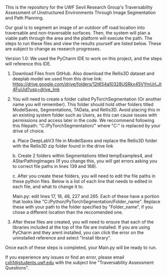 This is the repository for the UWF Sevil Research Group's Traversability Assessment of Unstructured Environments Through Image Segmentation and Path Planning. 

Our goal is to segment an image of an outdoor off road location into traversable and non-traversable surfaces. Then, the system will plan a viable path through the area and the platform will execute the path.
The steps to run these files and view the results yourself are listed below. These are subject to change as research progresses.

Version 1.0: 
We used the PyCharm IDE to work on this project, and the steps will reference this IDE.

1. Download Files from GitHub. Also download the Rellis3D dataset and deeplab model we used from this drive link:
   https://drive.google.com/drive/folders/12t654a10328USRkx45VYmUrLJt4FuUid?usp=drive_link 

2. You will need to create a folder called PyTorchSegmentation (Or another name you will remember). This folder should hold other folders titled ModelSaves, Segmentations, TAData, and Rellis3D. Avoid placing this in an existing system folder such as Users, as this can cause issues with permissions and access later in the code. We reccommend following this filepath: "C:/PyTorchSegmentation/" where "C:" is replaced by your drive of choice. 

   a. Place DeepLabV3 file in ModelSaves and replace the Rellis3D folder with the Rellis3D zip folder found in the drive link

   b. Create 2 folders within Segmentations titled tempExamples4, and AStarPathingImages (If you change this, you will get errors asking you to correct file paths in lines 139 and 168).

   c. After you create these folders, you will need to edit the file paths in these python files. Below is a list of each line that needs to edited in each file, and what to change it to.

   Main.py: edit lines 17, 18, 48, 227 and 265. Each of these have a portion that looks like "C:/Python/PyTorchSegmentation/Folder_name". Replace these with your path to the folder specified by "Folder_name", if you chose a different location than the reccomended one.

3. After these files are created, you will need to ensure that each of the libraries included at the top of the file are installed. If you are using PyCharm and they arent installed, you can click the error on the uninstalled reference and select "Install library".

Once each of these steps is completed, your Main.py will be ready to run.

If you experience any issues or find an error, please email cxh1@students.uwf.edu with the subject line "Traversability Assessment Questions". 
     


